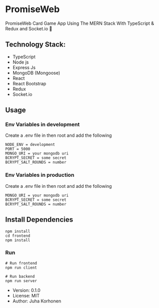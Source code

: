 # PromiseWeb

PromiseWeb Card Game App Using The MERN Stack With TypeScript & Redux and Socket.io 🤩


## Technology Stack:

- TypeScript
- Node js
- Express Js
- MongoDB (Mongoose)
- React
- React Bootstrap
- Redux
- Socket.io

## Usage

### Env Variables in development

Create a .env file in then root and add the following

```
NODE_ENV = development
PORT = 5000
MONGO_URI = your mongodb uri
BCRYPT_SECRET = some secret
BCRYPT_SALT_ROUNDS = number

```
### Env Variables in production

Create a .env file in then root and add the following

```
MONGO_URI = your mongodb uri
BCRYPT_SECRET = some secret
BCRYPT_SALT_ROUNDS = number
```

## Install Dependencies

```
npm install
cd frontend
npm install
```

### Run

```
# Run frontend
npm run client

# Run backend
npm run server
```

- Version: 0.1.0
- License: MIT
- Author: Juha Korhonen
